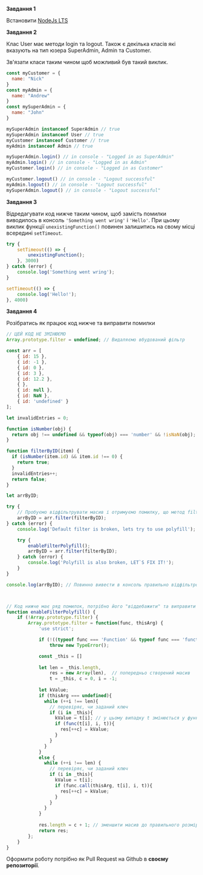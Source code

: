 **Завдання 1**

Встановити [NodeJs LTS](https://nodejs.org/uk/)

**Завдання 2**

Клас User має методи login та logout. Також є декілька класів які вказують на тип юзера SuperAdmin, Admin та Customer.

Зв'язати класи таким чином щоб можливий був такий виклик.

```javascript
const myCustomer = {
  name: "Nick"
}
const myAdmin = {
  name: "Andrew"
}
const mySuperAdmin = {
  name: "John"
}

mySuperAdmin instanceof SuperAdmin // true
mySuperAdmin instanceof User // true
myCustomer instanceof Customer // true
myAdmin instanceof Admin // true

mySuperAdmin.login() // in console - "Logged in as SuperAdmin"
myAdmin.login() // in console - "Logged in as Admin"
myCustomer.login() // in console - "Logged in as Customer"

myCustomer.logout() // in console - "Logout successful"
myAdmin.logout() // in console - "Logout successful"
mySuperAdmin.logout() // in console - "Logout successful"

```

**Завдання 3**

Відредагувати код нижче таким чином, щоб замість помилки виводилось в консоль `'Something went wring'` i `'Hello'`. При цьому виклик функції `unexistingFunction()` повинен залишитись на свому місці всередині `setTimeout`.

```javascript
try {
    setTimeout(() => {
        unexistingFunction();
    }, 3000)
} catch (error) {
    console.log('Something went wring');
}

setTimeout(() => {
    console.log('Hello!');
}, 4000)

```

**Завдання 4**

Розібратись як працює код нижче та виправити помилки

```javascript
// ЦЕЙ КОД НЕ ЗМІНЮЄМО
Array.prototype.filter = undefined; // Видаляємо вбудований фільтр

const arr = [
    { id: 15 },
    { id: -1 },
    { id: 0 },
    { id: 3 },
    { id: 12.2 },
    { },
    { id: null },
    { id: NaN },
    { id: 'undefined' }
];

let invalidEntries = 0;

function isNumber(obj) {
  return obj !== undefined && typeof(obj) === 'number' && !isNaN(obj);
}

function filterByID(item) {
  if (isNumber(item.id) && item.id !== 0) {
    return true;
  } 
  invalidEntries++;
  return false; 
}

let arrByID;

try {
    // Пробуємо відфільтрувати масив і отримуємо помилку, що метод filter не існує
    arrByID = arr.filter(filterByID);
} catch (error) {
    console.log('Default filter is broken, lets try to use polyfill');

    try {
        enableFilterPolyfill();
        arrByID = arr.filter(filterByID);
    } catch (error) {
        console.log('Polyfill is also broken, LET`S FIX IT!');
    }
} 

console.log(arrByID); // Повинно вивести в консоль правильно відфільтровані обєкти



// Код нижче має ряд помилок, потрібно його "віддебажити" та виправити помилки
function enableFilterPolyfill() {
    if (!Array.prototype.filter) {
        Array.prototype.filter = function(func, thisArg) {
            'use strict';

            if (!((typeof func === 'Function' && typeof func === 'function') && this) )
                throw new TypeError(); 

            const _this = []
    
            let len = _this.length,
                res = new Array(len),  // попередньо створений масив
                t = _this, c = 0, i = -1;
    
            let kValue;
            if (thisArg === undefined){
              while (++i !== len){
                // перевіряє, чи заданий ключ
                if (i in _this){
                  kValue = t[i]; // у цьому випадку t змінюється у функції callback
                  if (func(t[i], i, t)){
                    res[++c] = kValue;
                  }
                }
              }
            }
            else {
              while (++i !== len) {
                // перевіряє, чи заданий ключ
                if (i in _this){
                  kValue = t[i];
                  if (func.call(thisArg, t[i], i, t)){
                    res[++c] = kValue;
                  }
                }
              }
            } 
    
            res.length = c + 1; // зменшити масив до правильного розміру
            return res;
        };
    }
}

```

Оформити роботу потрібно як Pull Request на Github в **своєму репозиторії**.